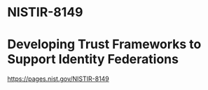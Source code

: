 # NISTIR-8149
# Developing Trust Frameworks to Support Identity Federations

https://pages.nist.gov/NISTIR-8149
